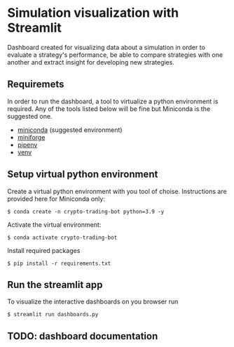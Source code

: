 # Simulation visualization with Streamlit
Dashboard created for visualizing data about a simulation in order to evaluate a strategy's performance, be able to compare strategies with one another and extract insight for developing new strategies. 

## Requiremets
In order to run the dashboard, a tool to virtualize a python environment is required. Any of the tools listed below will be fine but Miniconda is the suggested one.
- [miniconda](https://docs.conda.io/en/latest/miniconda.html) (suggested environment)
- [miniforge](https://github.com/conda-forge/miniforge)
- [pipenv](https://pypi.org/project/pipenv/)
- [venv](https://docs.python.org/3/library/venv.html)

## Setup virtual python environment
Create a virtual python environment with you tool of choise. Instructions are provided here for Miniconda only:
```
$ conda create -n crypto-trading-bot python=3.9 -y
```
Activate the virtual environment:
```
$ conda activate crypto-trading-bot
```
Install required packages
```
$ pip install -r requirements.txt
```

## Run the streamlit app
To visualize the interactive dashboards on you browser run
```
$ streamlit run dashboards.py 
```

## TODO: dashboard documentation